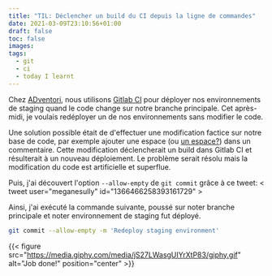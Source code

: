 ```yaml
---
title: "TIL: Déclencher un build du CI depuis la ligne de commandes"
date: 2021-03-09T23:10:56+01:00
draft: false
toc: false
images:
tags:
  - git
  - ci
  - today I learnt
---
```


Chez [ADventori](https://adventori.com/), nous utilisons [Gitlab CI](https://docs.gitlab.com/ee/ci/) pour déployer nos environnements de staging quand le code change sur notre branche principale.
Cet après-midi, je voulais redéployer un de nos environnements sans modifier le code.

Une solution possible était de d'effectuer une modification factice sur notre base de code, par exemple ajouter une espace (ou [un espace?](https://www.druide.com/fr/enquetes/un-espace-ou-une-espace)) dans un commentaire.
Cette modification déclencherait un build dans Gitlab CI et résulterait à un nouveau déploiement.
Le problème serait résolu mais la modification du code est artificielle et superflue.

Puis, j'ai découvert l'option `--allow-empty` de `git commit` grâce à ce tweet: < tweet user="meganesully" id="1366466258393161729" >

Ainsi, j'ai exécuté la commande suivante, poussé sur noter branche principale et noter environnement de staging fut déployé.

```bash
git commit --allow-empty -m 'Redeploy staging environment'
```

{{< figure src="https://media.giphy.com/media/jS27LWasgUIYrXtP83/giphy.gif" alt="Job done!" position="center" >}}